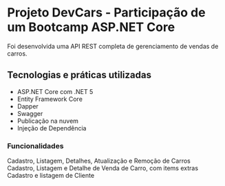 <h1>Projeto DevCars - Participação de um Bootcamp ASP.NET Core</h1>
Foi desenvolvida uma API REST completa de gerenciamento de vendas de carros.

<h2>Tecnologias e práticas utilizadas</h2>

<ul>
<li>ASP.NET Core com .NET 5</li>
<li>Entity Framework Core</li>
<li>Dapper</li>
<li>Swagger</li>
<li>Publicação na nuvem</li>
<li>Injeção de Dependência</li>
</ul>

<h3>Funcionalidades</h3>
Cadastro, Listagem, Detalhes, Atualização e Remoção de Carros </br>
Cadastro, Listagem e Detalhe de Venda de Carro, com items extras </br>
Cadastro e listagem de Cliente
